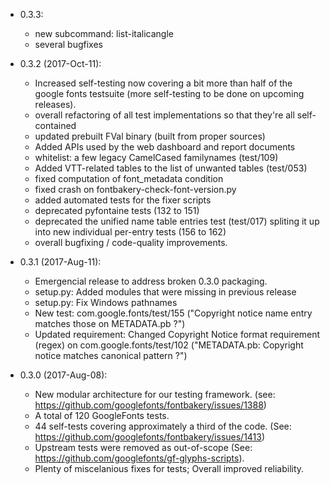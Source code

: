 * 0.3.3:
  - new subcommand: list-italicangle
  - several bugfixes

* 0.3.2 (2017-Oct-11):
  - Increased self-testing now covering a bit more than half of the google fonts testsuite (more self-testing to be done on upcoming releases).
  - overall refactoring of all test implementations so that they're all self-contained
  - updated prebuilt FVal binary (built from proper sources)
  - Added APIs used by the web dashboard and report documents
  - whitelist: a few legacy CamelCased familynames (test/109)
  - Added VTT-related tables to the list of unwanted tables (test/053)
  - fixed computation of font_metadata condition
  - fixed crash on fontbakery-check-font-version.py
  - added automated tests for the fixer scripts
  - deprecated pyfontaine tests (132 to 151)
  - deprecated the unified name table entries test (test/017) spliting it up into new individual per-entry tests (156 to 162)
  - overall bugfixing / code-quality improvements.

* 0.3.1 (2017-Aug-11):
  - Emergencial release to address broken 0.3.0 packaging.
  - setup.py: Added modules that were missing in previous release
  - setup.py: Fix Windows pathnames
  - New test: com.google.fonts/test/155 ("Copyright notice name entry matches those on METADATA.pb ?")
  - Updated requirement: Changed Copyright Notice format requirement (regex) on com.google.fonts/test/102 ("METADATA.pb: Copyright notice matches canonical pattern ?")

* 0.3.0 (2017-Aug-08):
  - New modular architecture for our testing framework. (see: https://github.com/googlefonts/fontbakery/issues/1388)
  - A total of 120 GoogleFonts tests.
  - 44 self-tests covering approximately a third of the code. (See: https://github.com/googlefonts/fontbakery/issues/1413)
  - Upstream tests were removed as out-of-scope (See: https://github.com/googlefonts/gf-glyphs-scripts).
  - Plenty of miscelanious fixes for tests; Overall improved reliability.
